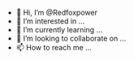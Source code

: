 - 👋 Hi, I’m @Redfoxpower
- 👀 I’m interested in ...
- 🌱 I’m currently learning ...
- 💞️ I’m looking to collaborate on ...
- 📫 How to reach me ...

<!---
Redfoxpower/Redfoxpower is a ✨ special ✨ repository because its `README.md` (this file) appears on your GitHub profile.
You can click the Preview link to take a look at your changes.
--->
